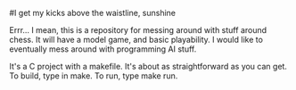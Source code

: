 #I get my kicks above the waistline, sunshine

Errr... I mean, this is a repository for messing around with stuff around chess. 
It will have a model game, and basic playability. I would like to eventually mess
around with programming AI stuff.

It's a C project with a makefile. It's about as straightforward as you can get.
To build, type in make. To run, type make run.
